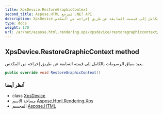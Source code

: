 ```yaml
---
title: XpsDevice.RestoreGraphicContext
second_title: Aspose.HTML لمرجع .NET API
description: XpsDevice طريقة. يعيد سياق الرسومات بالكامل إلى قيمته السابقة عن طريق إخراجه من المكدس.
type: docs
weight: 170
url: /ar/net/aspose.html.rendering.xps/xpsdevice/restoregraphiccontext/
---
```

## XpsDevice.RestoreGraphicContext method

يعيد سياق الرسومات بالكامل إلى قيمته السابقة عن طريق إخراجه من المكدس.

```csharp
public override void RestoreGraphicContext()
```

### أنظر أيضا

* class [XpsDevice](../)
* مساحة الاسم [Aspose.Html.Rendering.Xps](../../xpsdevice/)
* المجسم [Aspose.HTML](../../../)


